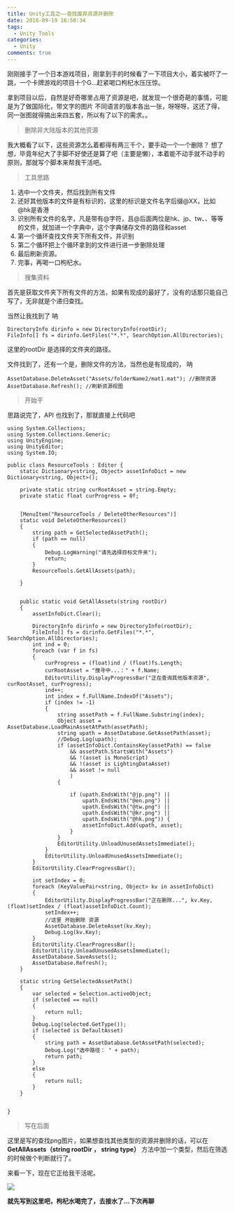 ```yaml
---
title: Unity工具之——查找废弃资源并删除
date: 2018-09-19 16:50:34
tags:
  - Unity Tools
categories:
  - Unity
comments: true
---
```



刚刚接手了一个日本游戏项目，刚拿到手的时候看了一下项目大小，着实被吓了一跳，一个卡牌游戏的项目十个G...赶紧喝口枸杞水压压惊。

拿到项目以后，自然是好奇哪里占用了资源是吧，就发现一个很奇葩的事情，可能是为了做国际化，带文字的图片 不同语言的版本各出一张，呀呀呀，这还了得，同一张图就得搞出来四五套，所以有了以下的需求。。

> 删除非大陆版本的其他资源

我大概看了以下，这些资源怎么着都得有两三千个，要手动一个一个删除？ 想了想，毕竟年纪大了手脚不好使还是算了吧（主要是懒），本着能不动手就不动手的原则，那就写个脚本来帮我干活吧。

<!--more-->

> 工具思路

1. 选中一个文件夹，然后找到所有文件
2. 还好其他版本的文件是有标识的，这里的标识是文件名字后缀@XX，比如@hk是香港
3. 识别所有文件的名字，凡是带有@字符，且@后面两位是hk、jp、tw、、等等的文件，就加进一个字典中，这个字典储存文件的路径和asset
4. 第一个循环查找文件夹下所有文件，并识别
5. 第二个循环把上个循环拿到的文件进行进一步删除处理
6. 最后刷新资源。
7. 完事，再喝一口枸杞水。

> 搜集资料

首先是获取文件夹下所有文件的方法，如果有现成的最好了，没有的话那只能自己写了，无非就是个递归查找。

当然让我找到了  呐

```
DirectoryInfo dirinfo = new DirectoryInfo(rootDir);
FileInfo[] fs = dirinfo.GetFiles("*.*", SearchOption.AllDirectories);
```

这里的rootDir 是选择的文件夹的路径。

文件找到了，还有一个是，删除文件的方法，当然也是有现成的，  呐

```
AssetDatabase.DeleteAsset("Assets/folderName2/mat1.mat"); //删除资源
AssetDatabase.Refresh(); //刷新资源视图
```

> 开始干

思路说完了，API 也找到了，那就直接上代码吧

```
using System.Collections;
using System.Collections.Generic;
using UnityEngine;
using UnityEditor;
using System.IO;

public class ResourceTools : Editor {
    static Dictionary<string, Object> assetInfoDict = new Dictionary<string, Object>();

    private static string curRootAsset = string.Empty;
    private static float curProgress = 0f;


    [MenuItem("ResourceTools / DeleteOtherResources")]
    static void DeleteOtherResources()
    {
        string path = GetSelectedAssetPath();
        if (path == null)
        {
            Debug.LogWarning("请先选择目标文件夹");
            return;
        }
        ResourceTools.GetAllAssets(path);

    }
  

    public static void GetAllAssets(string rootDir)
    {
        assetInfoDict.Clear();

        DirectoryInfo dirinfo = new DirectoryInfo(rootDir);
        FileInfo[] fs = dirinfo.GetFiles("*.*", SearchOption.AllDirectories);
        int ind = 0;
        foreach (var f in fs)
        {
            curProgress = (float)ind / (float)fs.Length;
            curRootAsset = "搜寻中...：" + f.Name;
            EditorUtility.DisplayProgressBar("正在查询其他版本资源", curRootAsset, curProgress);
            ind++;
            int index = f.FullName.IndexOf("Assets");
            if (index != -1)
            {
                string assetPath = f.FullName.Substring(index);
                Object asset = AssetDatabase.LoadMainAssetAtPath(assetPath);
                string upath = AssetDatabase.GetAssetPath(asset);
                //Debug.Log(upath);
                if (assetInfoDict.ContainsKey(assetPath) == false
                    && assetPath.StartsWith("Assets")
                    && !(asset is MonoScript)
                    && !(asset is LightingDataAsset)
                    && asset != null
                    )
                {
                    
                    if (upath.EndsWith("@jp.png") ||
                        upath.EndsWith("@en.png") ||
                        upath.EndsWith("@tw.png") ||
                        upath.EndsWith("@kr.png") ||
                        upath.EndsWith("@hk.png")) {
                        assetInfoDict.Add(upath, asset);
                    }
                }
                EditorUtility.UnloadUnusedAssetsImmediate();
            }
            EditorUtility.UnloadUnusedAssetsImmediate();
        }
        EditorUtility.ClearProgressBar();

        int setIndex = 0;
        foreach (KeyValuePair<string, Object> kv in assetInfoDict)
        {
            EditorUtility.DisplayProgressBar("正在删除...", kv.Key, (float)setIndex / (float)assetInfoDict.Count);
            setIndex++;
            //这里 开始删除 资源
            AssetDatabase.DeleteAsset(kv.Key);
            Debug.Log(kv.Key);
        }
        EditorUtility.ClearProgressBar();
        EditorUtility.UnloadUnusedAssetsImmediate();
        AssetDatabase.SaveAssets();
        AssetDatabase.Refresh();
    }

    static string GetSelectedAssetPath()
    {
        var selected = Selection.activeObject;
        if (selected == null)
        {
            return null;
        }
        Debug.Log(selected.GetType());
        if (selected is DefaultAsset)
        {
            string path = AssetDatabase.GetAssetPath(selected);
            Debug.Log("选中路径： " + path);
            return path;
        }
        else
        {
            return null;
        }
    }


}

```

> 写在后面

这里是写的查找png图片，如果想查找其他类型的资源并删除的话，可以在**GetAllAssets（string rootDir ， string type）** 方法中加一个类型，然后在筛选的时候做个判断就行了。

来看一下，现在它正给我干活呢。

![](http://ophmqxrq8.bkt.clouddn.com/resourceDelete.png)

**就先写到这里吧，枸杞水喝完了，去接水了...下次再聊**